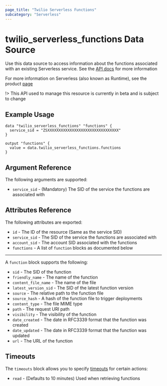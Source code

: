 ```yaml
---
page_title: "Twilio Serverless Functions"
subcategory: "Serverless"
---
```


# twilio_serverless_functions Data Source

Use this data source to access information about the functions associated with an existing Serverless service. See the [API docs](https://www.twilio.com/docs/runtime/functions-assets-api/api/function) for more information

For more information on Serverless (also known as Runtime), see the product [page](https://www.twilio.com/runtime)

!> This API used to manage this resource is currently in beta and is subject to change

## Example Usage

```hcl
data "twilio_serverless_functions" "functions" {
  service_sid = "ZSXXXXXXXXXXXXXXXXXXXXXXXXXXXXXXXX"
}

output "functions" {
  value = data.twilio_serverless_functions.functions
}
```

## Argument Reference

The following arguments are supported:

- `service_sid` - (Mandatory) The SID of the service the functions are associated with

## Attributes Reference

The following attributes are exported:

- `id` - The ID of the resource (Same as the service SID)
- `service_sid` - The SID of the service the functions are associated with
- `account_sid` - The account SID associated with the functions
- `functions` - A list of `function` blocks as documented below

---

A `function` block supports the following:

- `sid` - The SID of the function
- `friendly_name` - The name of the function
- `content_file_name` - The name of the file
- `latest_version_sid` - The SID of the latest function version
- `source` - The relative path to the function file
- `source_hash` - A hash of the function file to trigger deployments
- `content_type` - The file MIME type
- `path` - The request URI path
- `visibility` - The visibility of the function
- `date_created` - The date in RFC3339 format that the function was created
- `date_updated` - The date in RFC3339 format that the function was updated
- `url` - The URL of the function

## Timeouts

The `timeouts` block allows you to specify [timeouts](https://www.terraform.io/docs/configuration/resources.html#timeouts) for certain actions:

- `read` - (Defaults to 10 minutes) Used when retrieving functions
